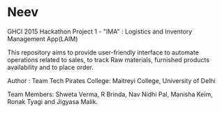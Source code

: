 # Neev

GHCI 2015 Hackathon Project 1 - "IMA" : Logistics and Inventory Management App(LAIM)

This repository aims to provide user-friendly interface to automate operations related to sales, to track Raw materials, furnished products availability and to place order.

Author : Team Tech Pirates 
College: Maitreyi College, University of Delhi

Team Members: Shweta Verma, R Brinda, Nav Nidhi Pal, Manisha Keim, Ronak Tyagi and Jigyasa Malik.

